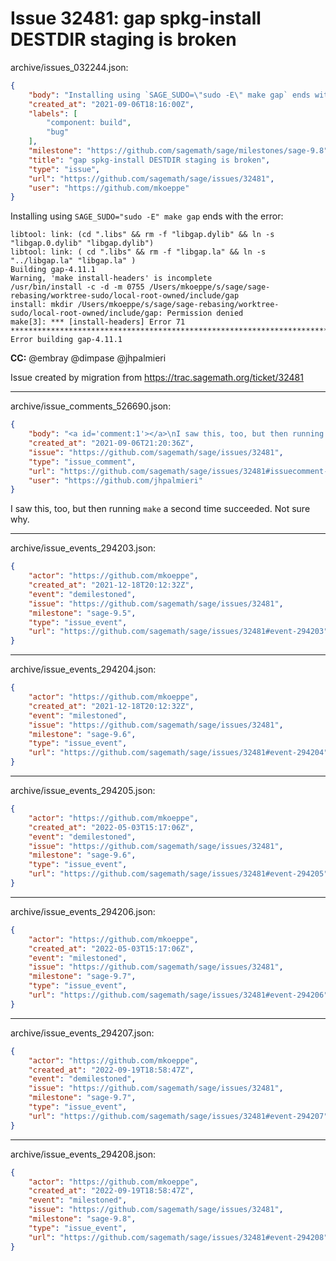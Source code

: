 # Issue 32481: gap spkg-install DESTDIR staging is broken

archive/issues_032244.json:
```json
{
    "body": "Installing using `SAGE_SUDO=\"sudo -E\" make gap` ends with the error:\n\n```\nlibtool: link: (cd \".libs\" && rm -f \"libgap.dylib\" && ln -s \"libgap.0.dylib\" \"libgap.dylib\")\nlibtool: link: ( cd \".libs\" && rm -f \"libgap.la\" && ln -s \"../libgap.la\" \"libgap.la\" )\nBuilding gap-4.11.1\nWarning, 'make install-headers' is incomplete\n/usr/bin/install -c -d -m 0755 /Users/mkoeppe/s/sage/sage-rebasing/worktree-sudo/local-root-owned/include/gap\ninstall: mkdir /Users/mkoeppe/s/sage/sage-rebasing/worktree-sudo/local-root-owned/include/gap: Permission denied\nmake[3]: *** [install-headers] Error 71\n********************************************************************************\nError building gap-4.11.1\n```\n\n\n**CC:**  @embray @dimpase @jhpalmieri\n\nIssue created by migration from https://trac.sagemath.org/ticket/32481\n\n",
    "created_at": "2021-09-06T18:16:00Z",
    "labels": [
        "component: build",
        "bug"
    ],
    "milestone": "https://github.com/sagemath/sage/milestones/sage-9.8",
    "title": "gap spkg-install DESTDIR staging is broken",
    "type": "issue",
    "url": "https://github.com/sagemath/sage/issues/32481",
    "user": "https://github.com/mkoeppe"
}
```
Installing using `SAGE_SUDO="sudo -E" make gap` ends with the error:

```
libtool: link: (cd ".libs" && rm -f "libgap.dylib" && ln -s "libgap.0.dylib" "libgap.dylib")
libtool: link: ( cd ".libs" && rm -f "libgap.la" && ln -s "../libgap.la" "libgap.la" )
Building gap-4.11.1
Warning, 'make install-headers' is incomplete
/usr/bin/install -c -d -m 0755 /Users/mkoeppe/s/sage/sage-rebasing/worktree-sudo/local-root-owned/include/gap
install: mkdir /Users/mkoeppe/s/sage/sage-rebasing/worktree-sudo/local-root-owned/include/gap: Permission denied
make[3]: *** [install-headers] Error 71
********************************************************************************
Error building gap-4.11.1
```


**CC:**  @embray @dimpase @jhpalmieri

Issue created by migration from https://trac.sagemath.org/ticket/32481





---

archive/issue_comments_526690.json:
```json
{
    "body": "<a id='comment:1'></a>\nI saw this, too, but then running `make` a second time succeeded. Not sure why.",
    "created_at": "2021-09-06T21:20:36Z",
    "issue": "https://github.com/sagemath/sage/issues/32481",
    "type": "issue_comment",
    "url": "https://github.com/sagemath/sage/issues/32481#issuecomment-526690",
    "user": "https://github.com/jhpalmieri"
}
```

<a id='comment:1'></a>
I saw this, too, but then running `make` a second time succeeded. Not sure why.



---

archive/issue_events_294203.json:
```json
{
    "actor": "https://github.com/mkoeppe",
    "created_at": "2021-12-18T20:12:32Z",
    "event": "demilestoned",
    "issue": "https://github.com/sagemath/sage/issues/32481",
    "milestone": "sage-9.5",
    "type": "issue_event",
    "url": "https://github.com/sagemath/sage/issues/32481#event-294203"
}
```



---

archive/issue_events_294204.json:
```json
{
    "actor": "https://github.com/mkoeppe",
    "created_at": "2021-12-18T20:12:32Z",
    "event": "milestoned",
    "issue": "https://github.com/sagemath/sage/issues/32481",
    "milestone": "sage-9.6",
    "type": "issue_event",
    "url": "https://github.com/sagemath/sage/issues/32481#event-294204"
}
```



---

archive/issue_events_294205.json:
```json
{
    "actor": "https://github.com/mkoeppe",
    "created_at": "2022-05-03T15:17:06Z",
    "event": "demilestoned",
    "issue": "https://github.com/sagemath/sage/issues/32481",
    "milestone": "sage-9.6",
    "type": "issue_event",
    "url": "https://github.com/sagemath/sage/issues/32481#event-294205"
}
```



---

archive/issue_events_294206.json:
```json
{
    "actor": "https://github.com/mkoeppe",
    "created_at": "2022-05-03T15:17:06Z",
    "event": "milestoned",
    "issue": "https://github.com/sagemath/sage/issues/32481",
    "milestone": "sage-9.7",
    "type": "issue_event",
    "url": "https://github.com/sagemath/sage/issues/32481#event-294206"
}
```



---

archive/issue_events_294207.json:
```json
{
    "actor": "https://github.com/mkoeppe",
    "created_at": "2022-09-19T18:58:47Z",
    "event": "demilestoned",
    "issue": "https://github.com/sagemath/sage/issues/32481",
    "milestone": "sage-9.7",
    "type": "issue_event",
    "url": "https://github.com/sagemath/sage/issues/32481#event-294207"
}
```



---

archive/issue_events_294208.json:
```json
{
    "actor": "https://github.com/mkoeppe",
    "created_at": "2022-09-19T18:58:47Z",
    "event": "milestoned",
    "issue": "https://github.com/sagemath/sage/issues/32481",
    "milestone": "sage-9.8",
    "type": "issue_event",
    "url": "https://github.com/sagemath/sage/issues/32481#event-294208"
}
```
